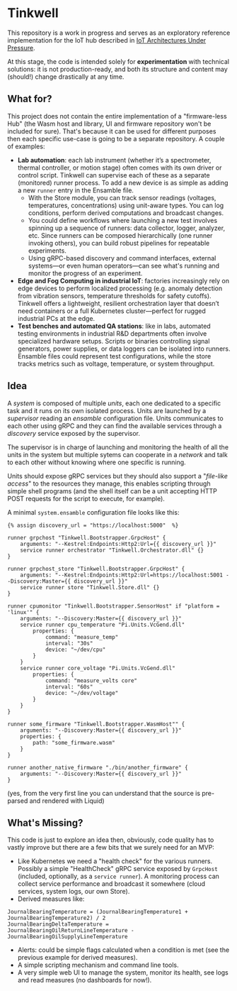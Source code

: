 # Tinkwell

This repository is a work in progress and serves as an exploratory reference implementation for the IoT hub described in [IoT Architectures Under Pressure](https://dev.to/adriano-repetti/iot-architectures-under-pressure-why-implementation-isnt-as-simple-as-it-seems-part-1-3inn).

At this stage, the code is intended solely for **experimentation** with technical solutions: it is not production-ready, and both its structure and content may (should!) change drastically at any time.

## What for?

This project does not contain the entire implementation of a "firmware-less Hub" (the Wasm host and library, UI and firmware repository won't be included for sure). That's because it can be used for different purposes then each specific use-case is going to be a separate repository. A couple of examples:

* **Lab automation**: each lab instrument (whether it’s a spectrometer, thermal controller, or motion stage) often comes with its own driver or control script. Tinkwell can supervise each of these as a separate (monitored) runner process. To add a new device is as simple as adding a new `runner` entry in the Ensamble file.
    * With the Store module, you can track sensor readings (voltages, temperatures, concentrations) using unit-aware types. You can log conditions, perform derived computations and broadcast changes.
    * You could define workflows where launching a new test involves spinning up a sequence of runners: data collector, logger, analyzer, etc. Since runners can be composed hierarchically (one runner invoking others), you can build robust pipelines for repeatable experiments.
    * Using gRPC-based discovery and command interfaces, external systems—or even human operators—can see what's running and monitor the progress of an experiment.
* **Edge and Fog Computing in industrial IoT**: factories increasingly rely on edge devices to perform localized processing (e.g. anomaly detection from vibration sensors, temperature thresholds for safety cutoffs). Tinkwell offers a lightweight, resilient orchestration layer that doesn’t need containers or a full Kubernetes cluster—perfect for rugged industrial PCs at the edge.
* **Test benches and automated QA stations**: like in labs, automated testing environments in industrial R&D departments often involve specialized hardware setups. Scripts or binaries controlling signal generators, power supplies, or data loggers can be isolated into runners. Ensamble files could represent test configurations, while the store tracks metrics such as voltage, temperature, or system throughput.

## Idea

A _system_ is composed of multiple _units_, each one dedicated to a specific task and it runs on its own isolated process. Units are launched by a _supervisor_ reading an _ensamble_ configuration file. Units communicates to each other using gRPC and they can find the available services through a _discovery_ service exposed by the supervisor.

The supervisor is in charge of launching and monitoring the health of all the units in the system but multiple sytems can cooperate in a _network_ and talk to each other without knowing where one specific is running.

Units should expose gRPC services but they should also support a "_file-like access_" to the resources they manage, this enables scripting through simple shell programs (and the shell itself can be a unit accepting HTTP POST requests for the script to execute, for example).

A minimal `system.ensamble` configuration file looks like this:

```
{% assign discovery_url = "https://localhost:5000"  %}

runner grpchost "Tinkwell.Bootstrapper.GrpcHost" {
    arguments: "--Kestrel:Endpoints:Http2:Url={{ discovery_url }}"
	service runner orchestrator "Tinkwell.Orchestrator.dll" {}
}

runner grpchost_store "Tinkwell.Bootstrapper.GrpcHost" {
    arguments: "--Kestrel:Endpoints:Http2:Url=https://localhost:5001 --Discovery:Master={{ discovery_url }}"
	service runner store "Tinkwell.Store.dll" {}
}

runner cpumonitor "Tinkwell.Bootstrapper.SensorHost" if "platform = 'linux'" {
    arguments: "--Discovery:Master={{ discovery_url }}"
    service runner cpu_temperature "Pi.Units.VcGend.dll" 
        properties: {
            command: "measure_temp"
            interval: "30s"
            device: "~/dev/cpu"
        }
    }
    service runner core_voltage "Pi.Units.VcGend.dll" 
        properties: {
            command: "measure_volts core"
            interval: "60s"
            device: "~/dev/voltage"
        }
    }
}

runner some_firmware "Tinkwell.Bootstrapper.WasmHost"" {
    arguments: "--Discovery:Master={{ discovery_url }}"
    properties: {
        path: "some_firmware.wasm"
    }
}

runner another_native_firmware "./bin/another_firmware" {
    arguments: "--Discovery:Master={{ discovery_url }}"
}
```

(yes, from the very first line you can understand that the source is pre-parsed and rendered with Liquid)

## What's Missing?

This code is just to explore an idea then, obviously, code quality has to vastly improve but there are a few bits that we surely need for an MVP:

* Like Kubernetes we need a "health check" for the various runners. Possibly a simple "HealthCheck" gRPC service exposed by `GrpcHost` (included, optionally, as a `service runner`). A monitoring process can collect service performance and broadcast it somewhere (cloud services, system logs, our own Store).
* Derived measures like:
```
JournalBearingTemperature = (JournalBearingTemperature1 + JournalBearingTemperature2) / 2
JournalBearingDeltaTemperature = JournalBearingOilReturnLineTemperature - JournalBearingOilSupplyLineTemperature
```
* Alerts: could be simple flags calculated when a condition is met (see the previous example for derived measures).
* A simple scripting mechanism and command line tools.
* A very simple web UI to manage the system, monitor its health, see logs and read measures (no dashboards for now!).